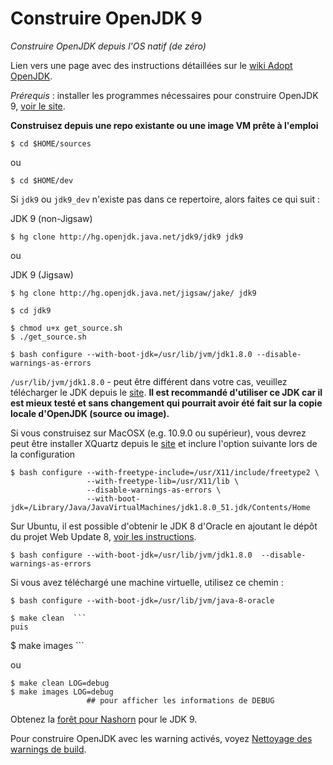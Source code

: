 # Construire OpenJDK 9

*Construire OpenJDK depuis l'OS natif (de zéro)*

Lien vers une page avec des instructions détaillées sur le [wiki Adopt OpenJDK](https://java.net/projects/adoptopenjdk/pages/Build).

*Prérequis* : installer les programmes nécessaires pour construire OpenJDK 9, [voir le site](https://java.net/projects/adoptopenjdk/pages/AdoptOpenJDKBuild).

**Construisez depuis une repo existante ou une image VM prête à l'emploi**

```
$ cd $HOME/sources
```


ou 

```
$ cd $HOME/dev
```

Si ```jdk9``` ou ```jdk9_dev``` n'existe pas dans ce repertoire, alors faites ce qui suit :

JDK 9 (non-Jigsaw)
```
$ hg clone http://hg.openjdk.java.net/jdk9/jdk9 jdk9
```

ou

JDK 9 (Jigsaw)
```
$ hg clone http://hg.openjdk.java.net/jigsaw/jake/ jdk9
```

```
$ cd jdk9

$ chmod u+x get_source.sh 
$ ./get_source.sh 
```

```
$ bash configure --with-boot-jdk=/usr/lib/jvm/jdk1.8.0 --disable-warnings-as-errors
```

```/usr/lib/jvm/jdk1.8.0``` - peut être différent dans votre cas, veuillez télécharger le JDK depuis le [site](http://www.oracle.com/technetwork/java/javase/downloads/jdk8-downloads-2133151.html). **Il est recommandé d'utiliser ce JDK car il est mieux testé et sans changement qui pourrait avoir été fait sur la copie locale d'OpenJDK (source ou image).**

Si vous construisez sur MacOSX (e.g. 10.9.0 ou supérieur), vous devrez peut être installer XQuartz depuis le [site](http://xquartz.macosforge.org/landing/) et inclure l'option suivante lors de la configuration

```
$ bash configure --with-freetype-include=/usr/X11/include/freetype2 \
                 --with-freetype-lib=/usr/X11/lib \
                 --disable-warnings-as-errors \
                 --with-boot-jdk=/Library/Java/JavaVirtualMachines/jdk1.8.0_51.jdk/Contents/Home
```

Sur Ubuntu, il est possible d'obtenir le JDK 8 d'Oracle en ajoutant le dépôt du projet Web Update 8, [voir les instructions](http://tecadmin.net/install-oracle-java-8-jdk-8-ubuntu-via-ppa/).

```
$ bash configure --with-boot-jdk=/usr/lib/jvm/jdk1.8.0  --disable-warnings-as-errors
```


Si vous avez téléchargé une machine virtuelle, utilisez ce chemin :

```
$ bash configure --with-boot-jdk=/usr/lib/jvm/java-8-oracle
```


```
$ make clean  ```
puis
```
$ make images ```


ou 

```
$ make clean LOG=debug     
$ make images LOG=debug     
                 ## pour afficher les informations de DEBUG
```

Obtenez la [forêt pour Nashorn](http://hg.openjdk.java.net/jdk9/jdk9/nashorn) pour le JDK 9.

Pour construire OpenJDK avec les warning activés, voyez [Nettoyage des warnings de build](../intermediate-steps/cleaning_up_build_warnings.md).
